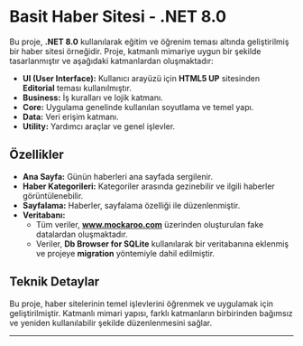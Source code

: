 # Basit Haber Sitesi - .NET 8.0

Bu proje, **.NET 8.0** kullanılarak eğitim ve öğrenim teması altında geliştirilmiş bir haber sitesi örneğidir. Proje, katmanlı mimariye uygun bir şekilde tasarlanmıştır ve aşağıdaki katmanlardan oluşmaktadır:

- **UI (User Interface):** Kullanıcı arayüzü için **HTML5 UP** sitesinden **Editorial** teması kullanılmıştır.  
- **Business:** İş kuralları ve lojik katmanı.  
- **Core:** Uygulama genelinde kullanılan soyutlama ve temel yapı.  
- **Data:** Veri erişim katmanı.  
- **Utility:** Yardımcı araçlar ve genel işlevler.

## Özellikler

- **Ana Sayfa:** Günün haberleri ana sayfada sergilenir.  
- **Haber Kategorileri:** Kategoriler arasında gezinebilir ve ilgili haberler görüntülenebilir.  
- **Sayfalama:** Haberler, sayfalama özelliği ile düzenlenmiştir.  
- **Veritabanı:**  
  - Tüm veriler, **www.mockaroo.com** üzerinden oluşturulan fake datalardan oluşmaktadır.  
  - Veriler, **Db Browser for SQLite** kullanılarak bir veritabanına eklenmiş ve projeye **migration** yöntemiyle dahil edilmiştir.

## Teknik Detaylar

Bu proje, haber sitelerinin temel işlevlerini öğrenmek ve uygulamak için geliştirilmiştir. Katmanlı mimari yapısı, farklı katmanların birbirinden bağımsız ve yeniden kullanılabilir şekilde düzenlenmesini sağlar.

---

